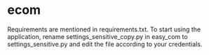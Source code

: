 # ecom
Requirements are mentioned in requirements.txt.
To start using the application, rename settings_sensitive_copy.py in easy_com to settings_sensitive.py and edit the file according to your credentials.
